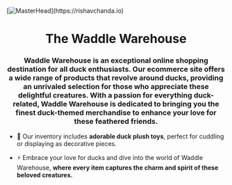 [![MasterHead]([https://static.wikia.nocookie.net/animal-jam-clans-1/images/1/1c/Made_by_1041uuu.gif/revision/latest/scale-to-width-down/500?cb=20210406230318](https://rishavchanda.io))](https://rishavchanda.io)

<h1 align="center">The Waddle Warehouse</h1>
<h3 align="center">Waddle Warehouse is an exceptional online shopping destination for all duck enthusiasts. Our ecommerce site offers a wide range of products that revolve around ducks, providing an unrivaled selection for those who appreciate these delightful creatures. With a passion for everything duck-related, Waddle Warehouse is dedicated to bringing you the finest duck-themed merchandise to enhance your love for these feathered friends.</h3>

- 🌱 Our inventory includes **adorable duck plush toys**, perfect for cuddling or displaying as decorative pieces.

- ⚡ Embrace your love for ducks and dive into the world of Waddle Warehouse, **where every item captures the charm and spirit of these beloved creatures.**

